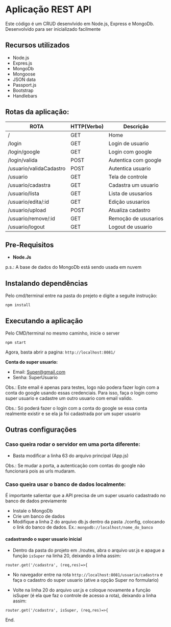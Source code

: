 # Aplicação REST API

Este código é um CRUD desenvlvido em Node.js, Express e MongoDb. Desenvolvido para ser inicializado facilmente

## Recursos utilizados

- Node.js
- Expres.js
- MongoDb
- Mongoose
- JSON data
- Passport.js
- Bootstrap
- Handlebars

## Rotas da aplicação:

  ROTA                    |     HTTP(Verbo)   |      Descrição        | 
------------------------- | ----------------- | --------------------- | 
/                         |       GET         | Home                  | 
/login                    |       GET         | Login de usuario      | 
/login/google             |       GET         | Login com google      | 
/login/valida             |       POST        | Autentica com google  | 
/usuario/validaCadastro   |       POST        | Autentica usuario     | 
/usuario                  |       GET         | Tela de controle      | 
/usuario/cadastra         |       GET         | Cadastra um usuario   | 
/usuario/lista            |       GET         | Lista de ususarios    | 
/usuario/edita/:id        |       GET         | Edição ususarios      | 
/usuario/upload           |       POST        | Atualiza cadastro     | 
/usuario/remove/:id       |       GET         | Remoção de ususarios  | 
/usuario/logout           |       GET         | Logout de usuario     | 

## Pre-Requisitos

* **Node.Js**

p.s.: A base de dados do MongoDb está sendo usada em nuvem

## Instalando dependências

Pelo cmd/terminal entre na pasta do prejeto e digite a seguite instrução:

```
npm install
```

## Executando a aplicação

Pelo CMD/terminal no mesmo caminho, inicie o server

```
npm start
```

Agora, basta abrir a pagina: `http://localhost:8081/`

**Conta do super usuario:**
* Email: Super@gmail.com
* Senha: SuperUsuario

Obs.: Este email é apenas para testes, logo não podera fazer login com a conta do google usando essas credenciais. Para isso, faça o login como super usuario e cadastre um outro usuario com email valido.

Obs.: Só poderá fazer o login com a conta do google se essa conta realmente existir e se ela ja foi cadastrada por um super usuario

## Outras configurações

### Caso queira rodar o servidor em uma porta diferente:

* Basta modificar a linha 63 do arquivo principal (App.js)

Obs.: Se mudar a porta, a autenticação com contas do google não funcionará pois as urls mudaram.

### Caso queira usar o banco de dados localmente:

É importante salientar que a API precisa de um super usuario cadastrado no banco de dados previamente

* Instale o MongoDb
* Crie um banco de dados
* Modifique a linha 2 do arquivo db.js dentro da pasta ./config, colocando o link do banco de dados. Ex.: `mongodb://localhost/nome_do_banco`

#### cadastrando o super usuario inicial

* Dentro da pasta do projeto em ./routes, abra o arquivo usr.js e apague a função `isSuper` na linha 20, deixando a linha assim:

```
router.get('/cadastra', (req,res)=>{
```

* No navegador entre na rota `http://localhost:8081/usuario/cadastra` e faça o cadastro do super usuario (ative a opção Super no formulario)

* Volte na linha 20 do arquivo usr.js e coloque novamente a função isSuper (é ela que faz o controle de acesso a rota), deixando a linha assim:

```
router.get('/cadastra', isSuper, (req,res)=>{
```

End.